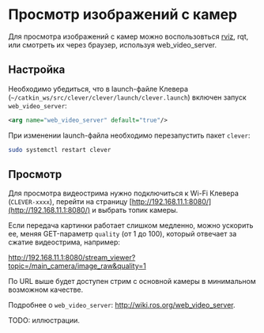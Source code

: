 # Просмотр изображений с камер

Для просмотра изображений с камер можно воспользовться [rviz](/docs/rviz.md), rqt, или смотреть их через браузер, используя web\_video\_server.

## Настройка

Необходимо убедиться, что в launch-файле Клевера \(`~/catkin_ws/src/clever/clever/launch/clever.launch`\) включен запуск `web_video_server`:

```xml
<arg name="web_video_server" default="true"/>
```

При изменении launch-файла необходимо перезапустить пакет `clever`:

```bash
sudo systemctl restart clever
```

## Просмотр

Для просмотра видеострима нужно подключиться к Wi-Fi Клевера \(`CLEVER-xxxx`\), перейти на страницу [http://192.168.11.1:8080/](http://192.168.11.1:8080/) и выбрать топик камеры.

Если передача картинки работает слишком медленно, можно ускорить ее, меняя GET-параметр `quality` (от 1 до 100), который отвечает за сжатие видеострима, например:

http://192.168.11.1:8080/stream_viewer?topic=/main_camera/image_raw&quality=1

По URL выше будет доступен стрим с основной камеры в минимальном возможном качестве.

Подробнее о `web_video_server`: http://wiki.ros.org/web_video_server.

TODO: иллюстрации.

